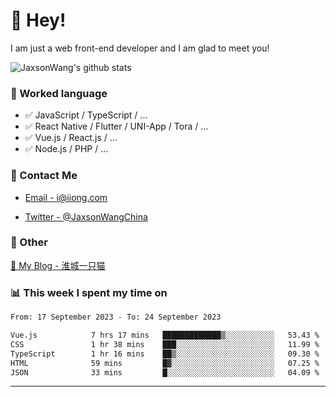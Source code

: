 # 👋 Hey!

I am just a web front-end developer and I am glad to meet you!

![JaxsonWang's github stats](https://github-readme-stats.vercel.app/api?username=JaxsonWang&&show_icons=true&&title_color=1abc9c&&icon_color=1abc9c)


### 📝 Worked language

- ✅ JavaScript / TypeScript / ...
- ✅ React Native / Flutter / UNI-App / Tora / ...
- ✅ Vue.js / React.js / ...
- ✅ Node.js / PHP / ...

### 📮 Contact Me

- [Email - i@iiong.com](mailto:i@iiong.com)

- [Twitter - @JaxsonWangChina](https://twitter.com/JaxsonWangChina)

### 🤪 Other

[📌 My Blog - 淮城一只猫](https://iiong.com)

### 📊 This week I spent my time on

<!--START_SECTION:waka-->

```txt
From: 17 September 2023 - To: 24 September 2023

Vue.js            7 hrs 17 mins   █████████████▒░░░░░░░░░░░   53.43 %
CSS               1 hr 38 mins    ███░░░░░░░░░░░░░░░░░░░░░░   11.99 %
TypeScript        1 hr 16 mins    ██▒░░░░░░░░░░░░░░░░░░░░░░   09.30 %
HTML              59 mins         █▓░░░░░░░░░░░░░░░░░░░░░░░   07.25 %
JSON              33 mins         █░░░░░░░░░░░░░░░░░░░░░░░░   04.09 %
```

<!--END_SECTION:waka-->

---
